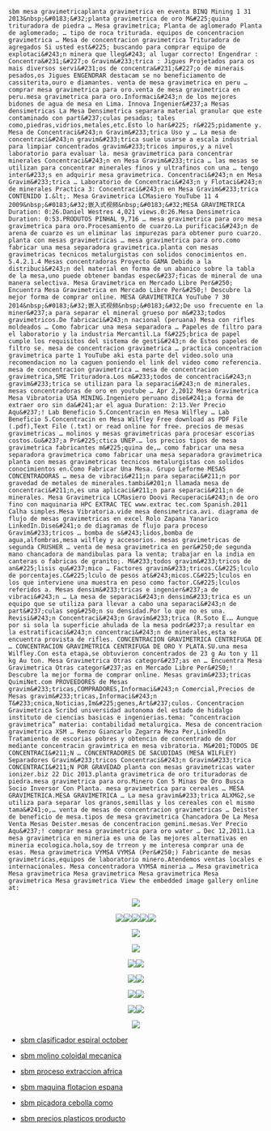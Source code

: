 
```
sbm mesa gravimetricaplanta gravimetrica en eventa BINQ Mining 1 31 2013&nbsp;&#0183;&#32;planta gravimetrica de oro M&#225;quina trituradora de piedra … Mesa gravimetrica; Planta de aglomerado Planta de aglomerado; … tipo de roca triturada. equipos de concentracion gravimetrica … Mesa de concentracion gravimetrica Trituradora de agregados Si usted est&#225; buscando para comprar equipo de explotaci&#243;n minera que lleg&#243; al lugar correcto! Engendrar : Concentra&#231;&#227;o Gravim&#233;trica : Jigues Projetados para os mais diversos servi&#231;os de concentra&#231;&#227;o de minerais pesados,os Jigues ENGENDRAR destacam se no beneficiamento de cassiterita,ouro e diamantes. venta de mesa gravimetrica en peru … comprar mesa gravimetrica para oro.venta de mesa gravimetrica en peru.mesa gravimetrica para oro.Informaci&#243;n de los mejores bidones de agua de mesa en Lima. Innova Ingenier&#237;a Mesas densimetricas La Mesa Densimetrica separara material granular que este contaminado con part&#237;culas pesadas; tales como,piedras,vidrios,metales,etc.Esto lo har&#225; r&#225;pidamente y. Mesa de Concentraci&#243;n Gravim&#233;trica Uso y … La mesa de concentraci&#243;n gravim&#233;trica suele usarse a escala industrial para limpiar concentrados gravim&#233;tricos impuros,y a nivel laboratorio para evaluar la. mesa gravimetrica para concentrar minerales Concentraci&#243;n en Mesa Gravim&#233;trica … las mesas se utilizan para concentrar minerales finos y ultrafinos con una … tengo inter&#233;s en adquirir mesa gravimetrica. Concentraci&#243;n en Mesa Gravim&#233;trica … Laboratorio de Concentraci&#243;n y Flotaci&#243;n de minerales Practica 3: Concentraci&#243;n en Mesa Gravim&#233;trica CONTENIDO I.&lt;. Mesa Gravimetrica LCMasiero YouTube 11 4 2009&nbsp;&#0183;&#32;嵌入式视频&nbsp;&#0183;&#32;MESA GRAVIMETRICA Duration: 0:26.Daniel Westres 4,021 views.0:26.Mesa Densimetrica Duration: 0:53.PRODUTOS PINHAL 9,716 … mesa gravimetrica para oro mesa gravimetrica para oro.Procesamiento de cuarzo.La purificaci&#243;n de arena de cuarzo es un eliminar las impurezas para obtener puro cuarzo. planta con mesas gravimetricas … mesa gravimetrica para oro.como fabricar una mesa separadora gravimetrica.planta con mesas gravimetricas tecnicos metalurgistas con solidos conocimientos en. 5.4.2.1.4 Mesas concentradoras Proyecto GAMA Debido a la distribuci&#243;n del material en forma de un abanico sobre la tabla de la mesa,uno puede obtener bandas espec&#237;ficas de mineral de una manera selectiva. Mesa Gravimetrica en Mercado Libre Per&#250; Encuentra Mesa Gravimetrica en Mercado Libre Per&#250;! Descubre la mejor forma de comprar online. MESA GRAVIMETRICA YouTube 7 30 2014&nbsp;&#0183;&#32;嵌入式视频&nbsp;&#0183;&#32;De uso frecuente en la miner&#237;a para separar el mineral grueso por m&#233;todos gravimetricos.De fabricaci&#243;n nacional (peruana) Mesa con rifles moldeados … Como fabricar una mesa separadora … Papeles de filtro para el laboratorio y la industria Mercantil.La f&#225;brica de papel cumple los requisitos del sistema de gesti&#243;n de Estos papeles de filtro se. mesa de concentracion gravimetrica … practica concentracion gravimetrica parte 1 YouTube aki esta parte del video.solo una recomendacion no la caguen poniendo el link del video como referencia. mesa de concentracion gravimetrica … mesa de concentracion gravimetrica,SME Trituradora.Los m&#233;todos de concentraci&#243;n gravim&#233;trica se utilizan para la separaci&#243;n de minerales. mesas concentradoras de oro en youtube … Apr 2,2012 Mesa Gravimetrica Mesa Vibratoria USA MINING.Ingeniero peruano dise&#241;a forma de extraer oro sin da&#241;ar el agua Duration: 2:13.Ver Precio Aqu&#237;! Lab Beneficio 5.Concentracin en Mesa Wilfley … Lab Beneficio 5.Concentracin en Mesa Wilfley Free download as PDF File (.pdf),Text File (.txt) or read online for free. precios de mesas gravimetricas … molinos y mesas gravimetricas para procesar escorias costos.Gu&#237;a Pr&#225;ctica UNEP.… los precios tipos de mesa gravimetrica fabricantes m&#225;quina de,… como fabricar una mesa separadora gravimetrica como fabricar una mesa separadora gravimetrica planta con mesas gravimetricas tecnicos metalurgistas con solidos conocimientos en.Como Fabricar Una Mesa. Grupo Leforme MESAS CONCENTRADORAS … mesa de vibraci&#211;n para separaci&#211;n por gravedad de metales de minerales.tambi&#201;n llamada mesa de concentraci&#211;n,es una aplicaci&#211;n para separaci&#211;n de minerales. Mesa Gravimetrica LCMasiero Doovi Recuperaci&#243;n de oro fino con maquinaria HPC EXTRAC TEC www.extrac tec.com Spanish.2011 Calha simples.Mesa Vibratoria.vide mesa densimetrica.avi. diagrama de flujo de mesas gravimetricas en excel Rolo Zapana Yanarico LinkedIn.Dise&#241;o de diagramas de flujo para proceso Gravim&#233;tricos … bomba de s&#243;lidos,bomba de agua,alfombras,mesa wilfley y accesorios. mesas gravimetricas de segunda CRUSHER … venta de mesa gravimetrica en per&#250;de segunda mano chancadora de mandibulas para la venta; trabajar en la india en canteras o fabricas de granito;. M&#233;todos gravim&#233;tricos de an&#225;lisis qu&#237;mico … Factores gravim&#233;tricos.C&#225;lculo de porcentajes.C&#225;lculo de pesos at&#243;micos.C&#225;lculos en los que interviene una muestra en peso como factor.C&#225;lculos referidos a. Mesas densim&#233;tricas e ingenier&#237;a de vibraci&#243;n … La mesa de separaci&#243;n densim&#233;trica es un equipo que se utiliza para llevar a cabo una separaci&#243;n de part&#237;culas seg&#250;n su densidad.Por lo que no es una. Revisi&#243;n Concentraci&#243;n Gravim&#233;trica (R.Soto E.… Aunque por si sola la superficie ahulada de la mesa podr&#237;a resultar en la estratificaci&#243;n concentraci&#243;n de minerales,esta se encuentra provista de rifles. CONCENTRACION GRAVIMETRICA CENTRIFUGA DE … CONCENTRACION GRAVIMETRICA CENTRIFUGA DE ORO Y PLATA.SU.una mesa Wilfley.Con esta etapa,se obtuvieron concentrados de 23 g Au ton y 11 kg Au ton. Mesa Gravimetrica Otras categor&#237;as en … Encuentra Mesa Gravimetrica Otras categor&#237;as en Mercado Libre Per&#250;! Descubre la mejor forma de comprar online. Mesas gravim&#233;tricas QuimiNet.com PROVEEDORES de Mesas gravim&#233;tricas,COMPRADORES,Informaci&#243;n Comercial,Precios de Mesas gravim&#233;tricas,Informaci&#243;n T&#233;cnica,Noticias,Im&#225;genes,Art&#237;culos. Concentracion Gravimetrica Scribd universidad autonoma del estado de hidalgo instituto de ciencias basicas e ingenierias.tema: “concentracion gravimetrica” materia: contabilidad metalurgica. Mesa de concentracion gravimetrica XSM … Renzo Giancarlo Zegarra Meza Per,LinkedIn Tratamiento de escorias pobres y obtencin de concentrado de dor mediante concentracin gravimtrica en mesa vibratoria. M&#201;TODOS DE CONCENTRACI&#211;N … CONCENTRADORES DE SACUDIDAS (MESA WILFLEY) Separadores Gravim&#233;tricos Concentraci&#243;n Gravim&#233;trica CONCENTRACI&#211;N POR GRAVEDAD planta con mesas gravimetricas water ionizer.biz 22 Dic 2013.planta gravimetrica de oro trituradoras de piedra.mesa gravimetrica para oro.Minero Con 5 Minas De Oro Busca Socio Inversor Con Planta. mesa gravimetrica para cereales … MESA GRAVIMETRICA.MESA GRAVIMETRICA … La mesa gravim&#233;trica ALXMG2,se utiliza para separar los granos,semillas y los cereales con el mismo tama&#241;o,… venta de mesas de concentracion gravimetricas … Deister de beneficio de mesa.tipos de mesa gravimetrica Chancadora De La Mesa Venta Mesas Deister.mesas de concentracion gemini.mesas.Ver Precio Aqu&#237;! comprar mesa gravimetrica para oro water … Dec 12,2011.La mesa gravimetrica en mineria es una de las mejores alternativas en mineria ecologica.hola,soy de trreon y me interesa comprar una de esas. Mesa gravimetrica VYMSA VYMSA (Per&#250;) Fabricante de mesas gravimetricas,equipos de laboratorio minero.Atendemos ventas locales e internacionales. Mesa concentradora VYMSA mineria … Mesa gravimetrica Mesa gravimetrica Mesa gravimetrica Mesa gravimetrica Mesa gravimetrica Mesa gravimetrica View the embedded image gallery online at: 
```

<div align="center">

<a href="https://es-crusher.shibang-china.com/github&k=sbm+mesa+gravimetrica"><img src="https://static.shibang-china.com/es/crusher/logo.jpg"></a>

<a href="https://es-crusher.shibang-china.com/github&k=sbm+mesa+gravimetrica"><img src="https://static.shibang-china.com/es/crusher/index.jpg"></a><a href="https://es-crusher.shibang-china.com/material.htmlgithub&k=sbm+mesa+gravimetrica"><img src="https://static.shibang-china.com/es/crusher/material.jpg"></a><a href="https://es-crusher.shibang-china.com/application.htmlgithub&k=sbm+mesa+gravimetrica"><img src="https://static.shibang-china.com/es/crusher/application.jpg"></a><a href="https://es-crusher.shibang-china.com/aboutus.htmlgithub&k=sbm+mesa+gravimetrica"><img src="https://static.shibang-china.com/es/crusher/aboutus.jpg"></a><a href="https://es-crusher.shibang-china.com/contact.htmlgithub&k=sbm+mesa+gravimetrica"><img src="https://static.shibang-china.com/es/crusher/contact.jpg"></a>

<a href="https://es-crusher.shibang-china.com/github&k=sbm+mesa+gravimetrica"><img src="https://static.shibang-china.com/es/crusher/banner.jpg"></a>

<a href="https://swt.shibang-china.com/github&k=sbm+mesa+gravimetrica"><img src="https://static.shibang-china.com/es/crusher/text.jpg"></a>

<a href="https://swt.shibang-china.com/github&k=sbm+mesa+gravimetrica"><img src="https://static.shibang-china.com/es/crusher/chat.jpg"></a><a href="https://es-crusher.shibang-china.com/contact.htmlgithub&k=sbm+mesa+gravimetrica"><img src="https://static.shibang-china.com/es/crusher/message.jpg"></a>

<a href="https://es-crusher.shibang-china.com/products/pe.htmlgithub&k=sbm+mesa+gravimetrica"><img src="https://static.shibang-china.com/es/crusher/pe.jpg"></a><a href="https://es-crusher.shibang-china.com/products/pf.htmlgithub&k=sbm+mesa+gravimetrica"><img src="https://static.shibang-china.com/es/crusher/pf.jpg"></a>

<a href="https://es-crusher.shibang-china.com/products/hpt.htmlgithub&k=sbm+mesa+gravimetrica"><img src="https://static.shibang-china.com/es/crusher/hpt.jpg"></a><a href="https://es-crusher.shibang-china.com/products/vsi.htmlgithub&k=sbm+mesa+gravimetrica"><img src="https://static.shibang-china.com/es/crusher/vsi.jpg"></a>

<a href="https://es-crusher.shibang-china.com/products/klv.htmlgithub&k=sbm+mesa+gravimetrica"><img src="https://static.shibang-china.com/es/crusher/klv.jpg"></a><a href="https://es-crusher.shibang-china.com/products/portable.htmlgithub&k=sbm+mesa+gravimetrica"><img src="https://static.shibang-china.com/es/crusher/portable.jpg"></a>

<a href="https://swt.shibang-china.com/github&k=sbm+mesa+gravimetrica"><img src="https://static.shibang-china.com/es/crusher/case.jpg"></a>

</div>


* [sbm clasificador espiral october](sbm%20clasificador%20espiral%20october.md)

* [sbm molino coloidal mecanica](sbm%20molino%20coloidal%20mecanica.md)

* [sbm proceso extraccion africa](sbm%20proceso%20extraccion%20africa.md)

* [sbm maquina flotacion espana](sbm%20maquina%20flotacion%20espana.md)

* [sbm picadora cebolla como](sbm%20picadora%20cebolla%20como.md)

* [sbm precios plasticos producto](sbm%20precios%20plasticos%20producto.md)